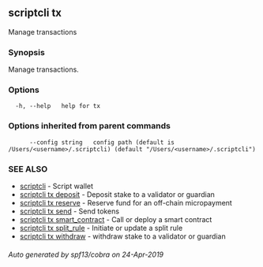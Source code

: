 ## scriptcli tx

Manage transactions

### Synopsis

Manage transactions.

### Options

```
  -h, --help   help for tx
```

### Options inherited from parent commands

```
      --config string   config path (default is /Users/<username>/.scriptcli) (default "/Users/<username>/.scriptcli")
```

### SEE ALSO

* [scriptcli](scriptcli.md)	 - Script wallet
* [scriptcli tx deposit](scriptcli_tx_deposit.md)	 - Deposit stake to a validator or guardian
* [scriptcli tx reserve](scriptcli_tx_reserve.md)	 - Reserve fund for an off-chain micropayment
* [scriptcli tx send](scriptcli_tx_send.md)	 - Send tokens
* [scriptcli tx smart_contract](scriptcli_tx_smart_contract.md)	 - Call or deploy a smart contract
* [scriptcli tx split_rule](scriptcli_tx_split_rule.md)	 - Initiate or update a split rule
* [scriptcli tx withdraw](scriptcli_tx_withdraw.md)	 - withdraw stake to a validator or guardian

###### Auto generated by spf13/cobra on 24-Apr-2019
